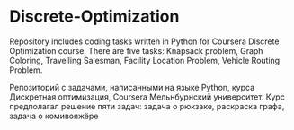 # Discrete-Optimization

Repository includes coding tasks written in Python for Coursera Discrete Optimization course. There are five tasks: Knapsack problem, Graph Coloring, Travelling Salesman, Facility Location Problem, Vehicle Routing Problem.

Репозиторий с задачами, написанными на языке Python, курса Дискретная оптимизация, Coursera Мельнбурнский университет. Курс предполагал решение пяти задач: задача о рюкзаке, раскраска графа, задача о комивояжёре
